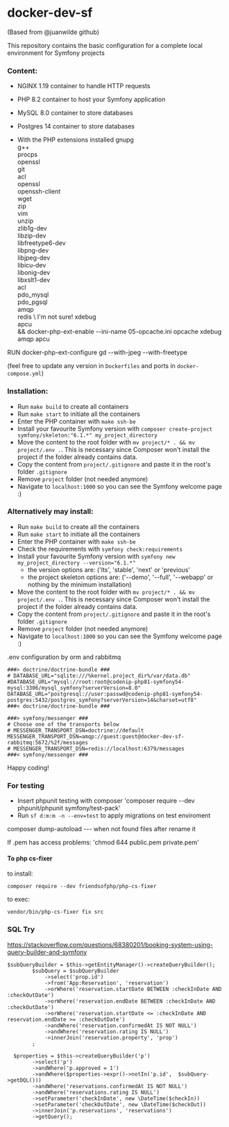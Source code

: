 # docker-dev-sf
(Based from @juanwilde github)

This repository contains the basic configuration for a complete local environment for Symfony projects

### Content:
- NGINX 1.19 container to handle HTTP requests
- PHP 8.2 container to host your Symfony application
- MySQL 8.0 container to store databases
- Postgres 14 container to store databases

- With the PHP extensions installed
     gnupg \
     g++ \
     procps \
     openssl \
     git \
     acl \
     openssl \
     openssh-client \
     wget \
     zip \
     vim \
     unzip \
     zlib1g-dev \
     libzip-dev \
     libfreetype6-dev \
     libpng-dev \
     libjpeg-dev \
     libicu-dev  \
     libonig-dev \
     libxslt1-dev \
     acl \
     pdo_mysql \
     pdo_pgsql \
     amqp \
     redis \ I'm not sure!
     xdebug \
     apcu \
     && docker-php-ext-enable --ini-name 05-opcache.ini opcache xdebug amqp apcu

 RUN docker-php-ext-configure gd --with-jpeg --with-freetype

(feel free to update any version in `Dockerfiles` and ports in `docker-compose.yml`)

### Installation:
- Run `make build` to create all containers
- Run `make start` to initiate all the containers
- Enter the PHP container with `make ssh-be`
- Install your favourite Symfony version with `composer create-project symfony/skeleton:"6.1.*" my_project_directory`
- Move the content to the root folder with `mv project/* . && mv project/.env .`. This is necessary since Composer won't install the project if the folder already contains data.
- Copy the content from `project/.gitignore` and paste it in the root's folder `.gitignore`
- Remove `project` folder (not needed anymore)
- Navigate to `localhost:1000` so you can see the Symfony welcome page :)

### Alternatively may install:
- Run `make build` to create all the containers
- Run `make start` to initiate all the containers
- Enter the PHP container with `make ssh-be`
- Check the requirements with `symfony check:requirements`
- Install your favourite Symfony version with `symfony new my_project_directory --version="6.1.*"`
  - the version options are: ('lts', 'stable', 'next' or 'previous'
  - the project skeleton options are: ('--demo', '--full', '--webapp' or nothing by the minimum installation)
- Move the content to the root folder with `mv project/* . && mv project/.env .`. This is necessary since Composer won't install the project if the folder already contains data.
- Copy the content from `project/.gitignore` and paste it in the root's folder `.gitignore`
- Remove `project` folder (not needed anymore)
- Navigate to `localhost:1000` so you can see the Symfony welcome page :)


.env configuration by orm and rabbitmq

    ###> doctrine/doctrine-bundle ###
    # DATABASE_URL="sqlite:///%kernel.project_dir%/var/data.db"
    #DATABASE_URL="mysql://root:root@codenip-php81-symfony54-mysql:3306/mysql_symfony?serverVersion=8.0"
    DATABASE_URL="postgresql://user:passwd@codenip-php81-symfony54-postgres:5432/postgres_symfony?serverVersion=14&charset=utf8"
    ###< doctrine/doctrine-bundle ###
    
    ###> symfony/messenger ###
    # Choose one of the transports below
    # MESSENGER_TRANSPORT_DSN=doctrine://default
    MESSENGER_TRANSPORT_DSN=amqp://guest:guest@docker-dev-sf-rabbitmq:5672/%2f/messages
    # MESSENGER_TRANSPORT_DSN=redis://localhost:6379/messages
    ###< symfony/messenger ###

Happy coding!

### For testing
- Insert phpunit testing with composer 'composer require --dev phpunit/phpunit symfony/test-pack'
- Run `sf d:m:m -n --env=test` to apply migrations on test enviroment

composer dump-autoload --- when not found files after rename it

If .pem has access problems: 'chmod 644 public.pem private.pem'

#### To php cs-fixer
to install:
    
    composer require --dev friendsofphp/php-cs-fixer
to exec:

    vendor/bin/php-cs-fixer fix src

### SQL Try
https://stackoverflow.com/questions/68380201/booking-system-using-query-builder-and-symfony

```
$subQueryBuilder = $this->getEntityManager()->createQueryBuilder();
        $subQuery = $subQueryBuilder
            ->select('prop.id')
            ->from('App:Reservation', 'reservation')
            ->orWhere('reservation.startDate BETWEEN :checkInDate AND :checkOutDate')
            ->orWhere('reservation.endDate BETWEEN :checkInDate AND :checkOutDate')
            ->orWhere('reservation.startDate <= :checkInDate AND reservation.endDate >= :checkOutDate')
            ->andWhere('reservation.confirmedAt IS NOT NULL')
            ->andWhere('reservation.rating IS NULL')
            ->innerJoin('reservation.property', 'prop')
        ;
        
  $properties = $this->createQueryBuilder('p')
        ->select('p')
        ->andWhere('p.approved = 1')
        ->andWhere($properties->expr()->notIn('p.id',  $subQuery->getDQL()))
        ->andWhere('reservations.confirmedAt IS NOT NULL')
        ->andWhere('reservations.rating IS NULL')
        ->setParameter('checkInDate', new \DateTime($checkIn))
        ->setParameter('checkOutDate', new \DateTime($checkOut))
        ->innerJoin('p.reservations', 'reservations')
        ->getQuery();
```



